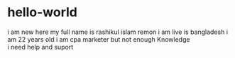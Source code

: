 # hello-world
i am new here
my full name is rashikul islam remon
i am live is bangladesh
i am 22 years old 
i am cpa marketer but not enough Knowledge  
i need help and suport 
